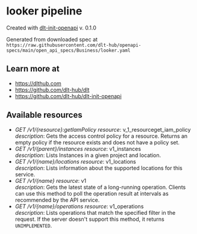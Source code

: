 # looker pipeline

Created with [dlt-init-openapi](https://github.com/dlt-hub/dlt-init-openapi) v. 0.1.0

Generated from downloaded spec at `https://raw.githubusercontent.com/dlt-hub/openapi-specs/main/open_api_specs/Business/looker.yaml`
## Learn more at

* https://dlthub.com
* https://github.com/dlt-hub/dlt
* https://github.com/dlt-hub/dlt-init-openapi


## Available resources
* _GET /v1/{resource}:getIamPolicy_ 
  *resource*: v_1_resourceget_iam_policy  
  *description*: Gets the access control policy for a resource. Returns an empty policy if the resource exists and does not have a policy set.
* _GET /v1/{parent}/instances_ 
  *resource*: v1_instances  
  *description*: Lists Instances in a given project and location.
* _GET /v1/{name}/locations_ 
  *resource*: v1_locations  
  *description*: Lists information about the supported locations for this service.
* _GET /v1/{name}_ 
  *resource*: v1  
  *description*: Gets the latest state of a long-running operation. Clients can use this method to poll the operation result at intervals as recommended by the API service.
* _GET /v1/{name}/operations_ 
  *resource*: v1_operations  
  *description*: Lists operations that match the specified filter in the request. If the server doesn't support this method, it returns `UNIMPLEMENTED`.
